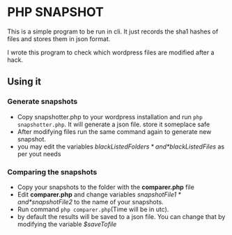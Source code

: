 # PHP SNAPSHOT
This is a simple program to be run in cli. It just records the sha1 hashes of files and stores them in json format.   

I wrote this program to check which wordpress files are modified after a hack.

## Using it
### Generate snapshots
* Copy snapshotter.php to your wordpress installation and run `php snapshotter.php`. It will generate a json file. store it someplace safe
* After modifying files run the same command again to generate new snapshot.
* you may edit the variables *$blackListedFolders* and *$blackListedFiles* as per yout needs

### Comparing the snapshots
* Copy your snapshots to the folder with the **comparer.php** file
* Edit **comparer.php** and change variables *$snapshotFile1* and *$snapshotFile2* to the name of your snapshots.
* Run command `php comparer.php`(Time will be in utc).
* by default the results will be saved to a json file. You can change that by modifying the variable *$saveTofile*